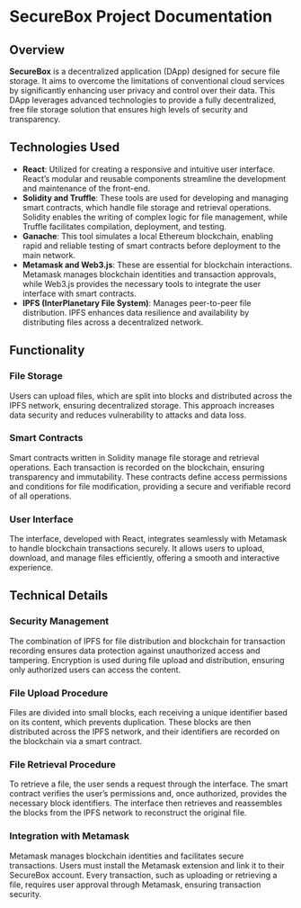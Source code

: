 # SecureBox Project Documentation

## Overview
**SecureBox** is a decentralized application (DApp) designed for secure file storage. It aims to overcome the limitations of conventional cloud services by significantly enhancing user privacy and control over their data. This DApp leverages advanced technologies to provide a fully decentralized, free file storage solution that ensures high levels of security and transparency.

## Technologies Used
- **React**: Utilized for creating a responsive and intuitive user interface. React’s modular and reusable components streamline the development and maintenance of the front-end.
- **Solidity and Truffle**: These tools are used for developing and managing smart contracts, which handle file storage and retrieval operations. Solidity enables the writing of complex logic for file management, while Truffle facilitates compilation, deployment, and testing.
- **Ganache**: This tool simulates a local Ethereum blockchain, enabling rapid and reliable testing of smart contracts before deployment to the main network.
- **Metamask and Web3.js**: These are essential for blockchain interactions. Metamask manages blockchain identities and transaction approvals, while Web3.js provides the necessary tools to integrate the user interface with smart contracts.
- **IPFS (InterPlanetary File System)**: Manages peer-to-peer file distribution. IPFS enhances data resilience and availability by distributing files across a decentralized network.

## Functionality

### File Storage
Users can upload files, which are split into blocks and distributed across the IPFS network, ensuring decentralized storage. This approach increases data security and reduces vulnerability to attacks and data loss.

### Smart Contracts
Smart contracts written in Solidity manage file storage and retrieval operations. Each transaction is recorded on the blockchain, ensuring transparency and immutability. These contracts define access permissions and conditions for file modification, providing a secure and verifiable record of all operations.

### User Interface
The interface, developed with React, integrates seamlessly with Metamask to handle blockchain transactions securely. It allows users to upload, download, and manage files efficiently, offering a smooth and interactive experience.

## Technical Details

### Security Management
The combination of IPFS for file distribution and blockchain for transaction recording ensures data protection against unauthorized access and tampering. Encryption is used during file upload and distribution, ensuring only authorized users can access the content.

### File Upload Procedure
Files are divided into small blocks, each receiving a unique identifier based on its content, which prevents duplication. These blocks are then distributed across the IPFS network, and their identifiers are recorded on the blockchain via a smart contract.

### File Retrieval Procedure
To retrieve a file, the user sends a request through the interface. The smart contract verifies the user’s permissions and, once authorized, provides the necessary block identifiers. The interface then retrieves and reassembles the blocks from the IPFS network to reconstruct the original file.

### Integration with Metamask
Metamask manages blockchain identities and facilitates secure transactions. Users must install the Metamask extension and link it to their SecureBox account. Every transaction, such as uploading or retrieving a file, requires user approval through Metamask, ensuring transaction security.
